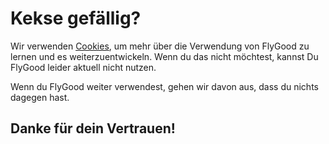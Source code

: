 # Kekse gefällig?

Wir verwenden [Cookies](https://de.wikipedia.org/wiki/HTTP-Cookie), um mehr über die Verwendung von FlyGood zu lernen und es weiterzuentwickeln. Wenn du das nicht möchtest, kannst Du FlyGood leider aktuell nicht nutzen.

Wenn du FlyGood weiter verwendest, gehen wir davon aus, dass du nichts dagegen hast.

## Danke für dein Vertrauen!
